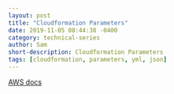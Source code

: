 ```yaml
---
layout: post
title: "Cloudformation Parameters"
date: 2019-11-05 08:44:38 -0400
category: technical-series
author: Sam
short-description: Cloudformation Parameters
tags: [cloudformation, parameters, yml, json]
---
```


[AWS docs](https://docs.aws.amazon.com/AWSCloudFormation/latest/UserGuide/parameters-section-structure.html)
